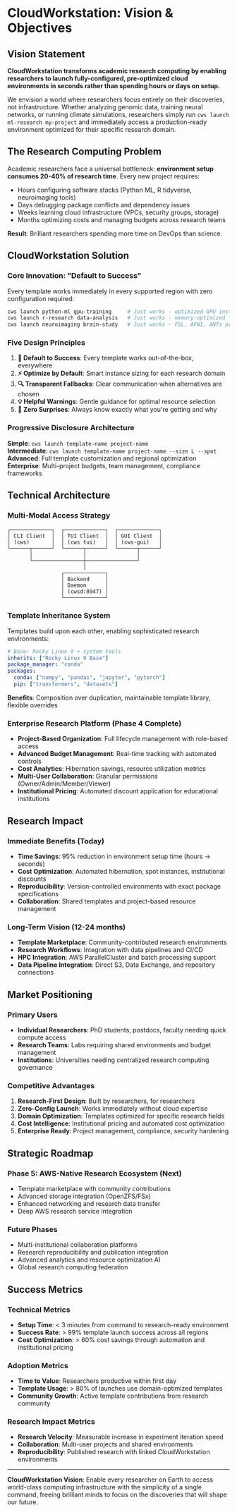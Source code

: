 # CloudWorkstation: Vision & Objectives

## Vision Statement

**CloudWorkstation transforms academic research computing by enabling researchers to launch fully-configured, pre-optimized cloud environments in seconds rather than spending hours or days on setup.**

We envision a world where researchers focus entirely on their discoveries, not infrastructure. Whether analyzing genomic data, training neural networks, or running climate simulations, researchers simply run `cws launch ml-research my-project` and immediately access a production-ready environment optimized for their specific research domain.

## The Research Computing Problem

Academic researchers face a universal bottleneck: **environment setup consumes 20-40% of research time**. Every new project requires:

- Hours configuring software stacks (Python ML, R tidyverse, neuroimaging tools)
- Days debugging package conflicts and dependency issues  
- Weeks learning cloud infrastructure (VPCs, security groups, storage)
- Months optimizing costs and managing budgets across research teams

**Result**: Brilliant researchers spending more time on DevOps than science.

## CloudWorkstation Solution

### Core Innovation: "Default to Success"

Every template works immediately in every supported region with zero configuration required:

```bash
cws launch python-ml gpu-training     # Just works - optimized GPU instance
cws launch r-research data-analysis   # Just works - memory-optimized for R  
cws launch neuroimaging brain-study   # Just works - FSL, AFNI, ANTs pre-installed
```

### Five Design Principles

1. **🎯 Default to Success**: Every template works out-of-the-box, everywhere
2. **⚡ Optimize by Default**: Smart instance sizing for each research domain
3. **🔍 Transparent Fallbacks**: Clear communication when alternatives are chosen
4. **💡 Helpful Warnings**: Gentle guidance for optimal resource selection
5. **🚫 Zero Surprises**: Always know exactly what you're getting and why

### Progressive Disclosure Architecture

**Simple**: `cws launch template-name project-name`  
**Intermediate**: `cws launch template-name project-name --size L --spot`  
**Advanced**: Full template customization and regional optimization  
**Enterprise**: Multi-project budgets, team management, compliance frameworks

## Technical Architecture

### Multi-Modal Access Strategy
```
┌─────────────┐  ┌─────────────┐  ┌─────────────┐
│ CLI Client  │  │ TUI Client  │  │ GUI Client  │
│ (cws)       │  │ (cws tui)   │  │ (cws-gui)   │
└──────┬──────┘  └──────┬──────┘  └──────┬──────┘
       │                │                │
       └────────────────┼────────────────┘
                        │
                 ┌─────────────┐
                 │ Backend     │
                 │ Daemon      │
                 │ (cwsd:8947) │
                 └─────────────┘
```

### Template Inheritance System

Templates build upon each other, enabling sophisticated research environments:

```yaml
# Base: Rocky Linux 9 + system tools
inherits: ["Rocky Linux 9 Base"]
package_manager: "conda"
packages:
  conda: ["numpy", "pandas", "jupyter", "pytorch"]
  pip: ["transformers", "datasets"]
```

**Benefits**: Composition over duplication, maintainable template library, flexible overrides

### Enterprise Research Platform (Phase 4 Complete)

- **Project-Based Organization**: Full lifecycle management with role-based access
- **Advanced Budget Management**: Real-time tracking with automated controls
- **Cost Analytics**: Hibernation savings, resource utilization metrics
- **Multi-User Collaboration**: Granular permissions (Owner/Admin/Member/Viewer)
- **Institutional Pricing**: Automated discount application for educational institutions

## Research Impact

### Immediate Benefits (Today)

- **Time Savings**: 95% reduction in environment setup time (hours → seconds)
- **Cost Optimization**: Automated hibernation, spot instances, institutional discounts
- **Reproducibility**: Version-controlled environments with exact package specifications
- **Collaboration**: Shared templates and project-based resource management

### Long-Term Vision (12-24 months)

- **Template Marketplace**: Community-contributed research environments
- **Research Workflows**: Integration with data pipelines and CI/CD
- **HPC Integration**: AWS ParallelCluster and batch processing support
- **Data Pipeline Integration**: Direct S3, Data Exchange, and repository connections

## Market Positioning

### Primary Users
- **Individual Researchers**: PhD students, postdocs, faculty needing quick compute access
- **Research Teams**: Labs requiring shared environments and budget management  
- **Institutions**: Universities needing centralized research computing governance

### Competitive Advantages
1. **Research-First Design**: Built by researchers, for researchers
2. **Zero-Config Launch**: Works immediately without cloud expertise
3. **Domain Optimization**: Templates optimized for specific research fields
4. **Cost Intelligence**: Institutional pricing and automated cost optimization
5. **Enterprise Ready**: Project management, compliance, security hardening

## Strategic Roadmap

### Phase 5: AWS-Native Research Ecosystem (Next)
- Template marketplace with community contributions
- Advanced storage integration (OpenZFS/FSx)
- Enhanced networking and research data transfer
- Deep AWS research service integration

### Future Phases
- Multi-institutional collaboration platforms
- Research reproducibility and publication integration
- Advanced analytics and resource optimization AI
- Global research computing federation

## Success Metrics

### Technical Metrics
- **Setup Time**: < 3 minutes from command to research-ready environment
- **Success Rate**: > 99% template launch success across all regions
- **Cost Optimization**: > 60% cost savings through automation and institutional pricing

### Adoption Metrics
- **Time to Value**: Researchers productive within first day
- **Template Usage**: > 80% of launches use domain-optimized templates
- **Community Growth**: Active template contributions from research community

### Research Impact Metrics
- **Research Velocity**: Measurable increase in experiment iteration speed
- **Collaboration**: Multi-user projects and shared environments
- **Reproducibility**: Published research with linked CloudWorkstation environments

---

**CloudWorkstation Vision**: Enable every researcher on Earth to access world-class computing infrastructure with the simplicity of a single command, freeing brilliant minds to focus on the discoveries that will shape our future.